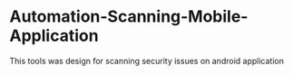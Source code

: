 # Automation-Scanning-Mobile-Application
This tools was design for scanning security issues on android application
